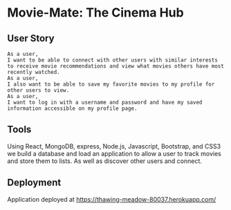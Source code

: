 # Movie-Mate: The Cinema Hub

## User Story

```
As a user, 
I want to be able to connect with other users with similar interests to receive movie recommendations and view what movies others have most recently watched. 
As a user, 
I also want to be able to save my favorite movies to my profile for other users to view. 
As a user,
I want to log in with a username and password and have my saved information accessible on my profile page. 

```

## Tools

Using React, MongoDB, express, Node.js, Javascript, Bootstrap, and CSS3 we build a database and load an application to allow a user to track movies and store them to lists. As well as discover other users and connect.

## Deployment

Application deployed at https://thawing-meadow-80037.herokuapp.com/
